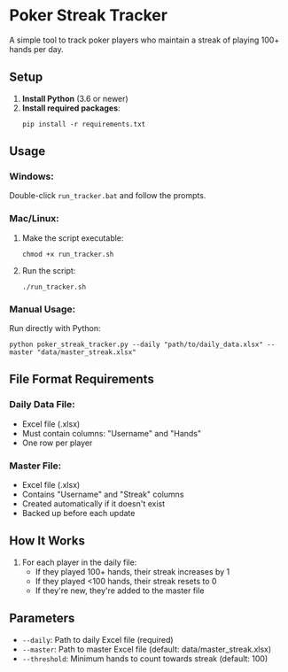 # Poker Streak Tracker

A simple tool to track poker players who maintain a streak of playing 100+ hands per day.

## Setup

1. **Install Python** (3.6 or newer)
2. **Install required packages**:
   ```
   pip install -r requirements.txt
   ```

## Usage

### Windows:
Double-click `run_tracker.bat` and follow the prompts.

### Mac/Linux:
1. Make the script executable:
   ```
   chmod +x run_tracker.sh
   ```
2. Run the script:
   ```
   ./run_tracker.sh
   ```

### Manual Usage:
Run directly with Python:
```
python poker_streak_tracker.py --daily "path/to/daily_data.xlsx" --master "data/master_streak.xlsx"
```

## File Format Requirements

### Daily Data File:
- Excel file (.xlsx)
- Must contain columns: "Username" and "Hands"
- One row per player

### Master File:
- Excel file (.xlsx)
- Contains "Username" and "Streak" columns
- Created automatically if it doesn't exist
- Backed up before each update

## How It Works

1. For each player in the daily file:
   - If they played 100+ hands, their streak increases by 1
   - If they played <100 hands, their streak resets to 0
   - If they're new, they're added to the master file

## Parameters

- `--daily`: Path to daily Excel file (required)
- `--master`: Path to master Excel file (default: data/master_streak.xlsx)
- `--threshold`: Minimum hands to count towards streak (default: 100)
